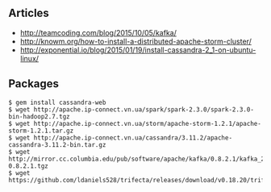 ## Articles
- http://teamcoding.com/blog/2015/10/05/kafka/
- http://knowm.org/how-to-install-a-distributed-apache-storm-cluster/
- http://exponential.io/blog/2015/01/19/install-cassandra-2_1-on-ubuntu-linux/

## Packages
```
$ gem install cassandra-web
$ wget http://apache.ip-connect.vn.ua/spark/spark-2.3.0/spark-2.3.0-bin-hadoop2.7.tgz
$ wget http://apache.ip-connect.vn.ua/storm/apache-storm-1.2.1/apache-storm-1.2.1.tar.gz
$ wget http://apache.ip-connect.vn.ua/cassandra/3.11.2/apache-cassandra-3.11.2-bin.tar.gz
$ wget http://mirror.cc.columbia.edu/pub/software/apache/kafka/0.8.2.1/kafka_2.11-0.8.2.1.tgz
$ wget https://github.com/ldaniels528/trifecta/releases/download/v0.18.20/trifecta_0.18.20.bin.jar
```
